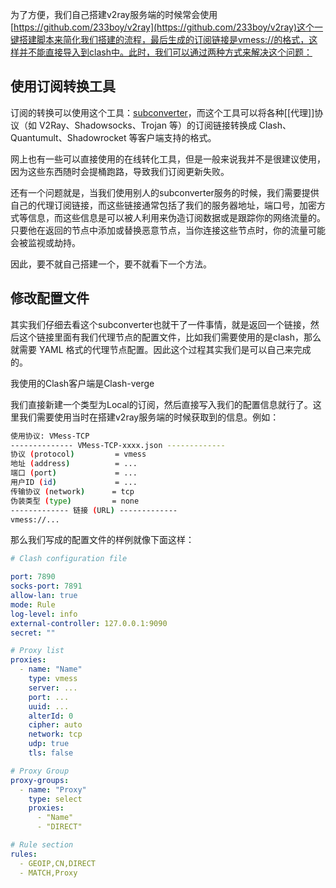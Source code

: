 为了方便，我们自己搭建v2ray服务端的时候常会使用[https://github.com/233boy/v2ray](https://github.com/233boy/v2ray)这个一键搭建脚本来简化我们搭建的流程，最后生成的订阅链接是vmess://的格式，这样并不能直接导入到clash中。此时，我们可以通过两种方式来解决这个问题：

## 使用订阅转换工具

订阅的转换可以使用这个工具：[subconverter](https://github.com/tindy2013/subconverter)，而这个工具可以将各种[[代理]]协议（如 V2Ray、Shadowsocks、Trojan 等）的订阅链接转换成 Clash、Quantumult、Shadowrocket 等客户端支持的格式。

网上也有一些可以直接使用的在线转化工具，但是一般来说我并不是很建议使用，因为这些东西随时会提桶跑路，导致我们订阅更新失败。

还有一个问题就是，当我们使用别人的subconverter服务的时候，我们需要提供自己的代理订阅链接，而这些链接通常包括了我们的服务器地址，端口号，加密方式等信息，而这些信息是可以被人利用来伪造订阅数据或是跟踪你的网络流量的。只要他在返回的节点中添加或替换恶意节点，当你连接这些节点时，你的流量可能会被监视或劫持。

因此，要不就自己搭建一个，要不就看下一个方法。

## 修改配置文件

其实我们仔细去看这个subconverter也就干了一件事情，就是返回一个链接，然后这个链接里面有我们代理节点的配置文件，比如我们需要使用的是clash，那么就需要 YAML 格式的代理节点配置。因此这个过程其实我们是可以自己来完成的。

我使用的Clash客户端是Clash-verge

我们直接新建一个类型为Local的订阅，然后直接写入我们的配置信息就行了。这里我们需要使用当时在搭建v2ray服务端的时候获取到的信息。例如：

```bash
使用协议: VMess-TCP
-------------- VMess-TCP-xxxx.json -------------
协议 (protocol)         = vmess
地址 (address)          = ...
端口 (port)             = ...
用户ID (id)             = ...
传输协议 (network)      = tcp
伪装类型 (type)         = none
------------- 链接 (URL) -------------
vmess://...
```

那么我们写成的配置文件的样例就像下面这样：

```yaml
# Clash configuration file

port: 7890
socks-port: 7891
allow-lan: true
mode: Rule
log-level: info
external-controller: 127.0.0.1:9090
secret: ""

# Proxy list
proxies:
  - name: "Name"
    type: vmess
    server: ...
    port: ...
    uuid: ...
    alterId: 0
    cipher: auto
    network: tcp
    udp: true
    tls: false

# Proxy Group
proxy-groups:
  - name: "Proxy"
    type: select
    proxies:
      - "Name"
      - "DIRECT"

# Rule section
rules:
  - GEOIP,CN,DIRECT
  - MATCH,Proxy
```
